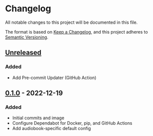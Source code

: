 <!-- markdownlint-configure-file { "MD024": { "siblings_only": true } } -->

# Changelog

All notable changes to this project will be documented in this file.

The format is based on [Keep a Changelog](https://keepachangelog.com/en/1.0.0/),
and this project adheres to [Semantic Versioning](https://semver.org/spec/v2.0.0.html).

## [Unreleased]

### Added

- Add Pre-commit Updater (GitHub Action)

## [0.1.0] - 2022-12-19

### Added

- Initial commits and image
- Configure Dependabot for Docker, pip, and GitHub Actions
- Add audiobook-specific default config

<!-- Release Links -->

[unreleased]: https://github.com/gtronset/beets-audiobooks/compare/v0.1.0...HEAD
[0.1.0]: https://github.com/gtronset/beets-audiobooks/releases/tag/v0.1.0
